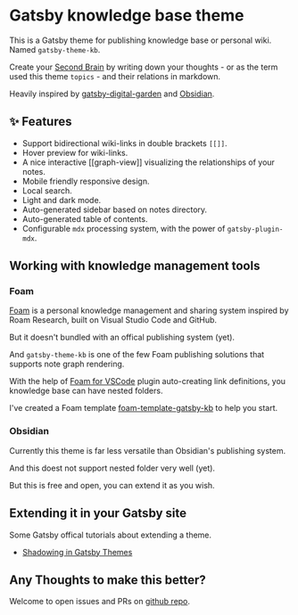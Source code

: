 # Gatsby knowledge base theme

This is a Gatsby theme for publishing knowledge base or personal wiki. Named `gatsby-theme-kb`.

Create your [Second Brain](https://www.buildingasecondbrain.com/) by writing down your thoughts - or as the term used this theme `topics` -  and their relations in markdown.

Heavily inspired by [gatsby-digital-garden](https://github.com/mathieudutour/gatsby-digital-garden) and [Obsidian](https://publish.obsidian.md/help/Index).

## ✨ Features

- Support bidirectional wiki-links in double brackets `[[]]`.
- Hover preview for wiki-links.
- A nice interactive [[graph-view]] visualizing the relationships of your notes.
- Mobile friendly responsive design.
- Local search.
- Light and dark mode.
- Auto-generated sidebar based on notes directory.
- Auto-generated table of contents.
- Configurable `mdx` processing system, with the power of `gatsby-plugin-mdx`.

## Working with knowledge management tools

### Foam

[Foam](https://foambubble.github.io/foam/) is a personal knowledge management and sharing system inspired by Roam Research, built on Visual Studio Code and GitHub.

But it doesn't bundled with an offical publishing system (yet).

And `gatsby-theme-kb` is one of the few Foam publishing solutions that supports note graph rendering.

With the help of [Foam for VSCode](https://marketplace.visualstudio.com/items?itemName=foam.foam-vscode) plugin auto-creating link definitions, you knowledge base can have nested folders. 

I've created a Foam template [foam-template-gatsby-kb](https://github.com/hikerpig/foam-template-gatsby-kb/) to help you start.

### Obsidian

Currently this theme is far less versatile than Obsidian's publishing system.

And this doest not support nested folder very well (yet).

But this is free and open, you can extend it as you wish.

## Extending it in your Gatsby site

Some Gatsby offical tutorials about extending a theme.

- [Shadowing in Gatsby Themes](https://www.gatsbyjs.com/docs/how-to/plugins-and-themes/shadowing/)

## Any Thoughts to make this better?

Welcome to open issues and PRs on [github repo](https://github.com/hikerpig/gatsby-project-kb).